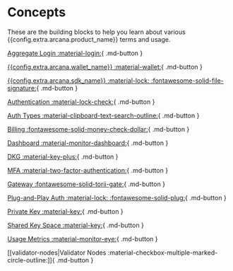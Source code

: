 # Concepts

These are the building blocks to help you learn about various {{config.extra.arcana.product_name}} terms and usage.

[Aggregate Login :material-login:](authtype/aggregatelogin.md){ .md-button }

[{{config.extra.arcana.wallet_name}} :material-wallet:](anwallet/index.md){ .md-button }

[{{config.extra.arcana.sdk_name}} :material-lock: :fontawesome-solid-file-signature:](authsdk.md){ .md-button }

[Authentication :material-lock-check:](authtype/arcanaauth.md){ .md-button }

[Auth Types :material-clipboard-text-search-outline:](authtype/index.md){ .md-button }

[Billing :fontawesome-solid-money-check-dollar:](billing.md){ .md-button }

[Dashboard :material-monitor-dashboard:](dashboard.md){ .md-button }

[DKG :material-key-plus:](dkg/index.md){ .md-button }

[MFA :material-two-factor-authentication:](mfa.md){ .md-button }

[Gateway :fontawesome-solid-torii-gate:](gateway_nodes.md){ .md-button }

[Plug-and-Play Auth :material-lock: :fontawesome-solid-plug:](plugnplayauth.md){ .md-button }

[Private Key :material-key:](privatekey.md){ .md-button }

[Shared Key Space :material-key:](sharedkeys.md){ .md-button }

[Usage Metrics :material-monitor-eye:](usage_metrics.md){ .md-button }

[[validator-nodes|Validator Nodes :material-checkbox-multiple-marked-circle-outline:]]{ .md-button }